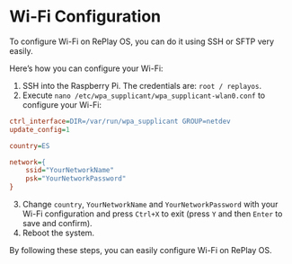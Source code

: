 # Wi-Fi Configuration

To configure Wi-Fi on RePlay OS, you can do it using SSH or SFTP very easily.

Here’s how you can configure your Wi-Fi:

1. SSH into the Raspberry Pi. The credentials are: `root / replayos`.
2. Execute `nano /etc/wpa_supplicant/wpa_supplicant-wlan0.conf` to configure your Wi-Fi:
```cfg
ctrl_interface=DIR=/var/run/wpa_supplicant GROUP=netdev
update_config=1

country=ES

network={
    ssid="YourNetworkName"
    psk="YourNetworkPassword"
}
```
3. Change `country`, `YourNetworkName` and `YourNetworkPassword` with your Wi-Fi configuration and press `Ctrl+X` to exit (press `Y` and then `Enter` to save and confirm).
4. Reboot the system.

By following these steps, you can easily configure Wi-Fi on RePlay OS.